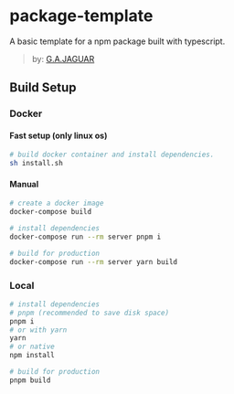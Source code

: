 # package-template

A basic template for a npm package built with typescript.

> by: [G.A.JAGUAR](https://github.com/gajaguar)

## Build Setup

### Docker

#### Fast setup (only linux os)

```bash
# build docker container and install dependencies.
sh install.sh
```
#### Manual

```bash
# create a docker image
docker-compose build
```

```bash
# install dependencies
docker-compose run --rm server pnpm i
```

```bash
# build for production
docker-compose run --rm server yarn build
```

### Local

```bash
# install dependencies
# pnpm (recommended to save disk space)
pnpm i
# or with yarn
yarn
# or native
npm install
```

```bash
# build for production
pnpm build
```
